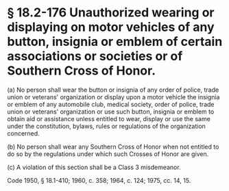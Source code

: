 # § 18.2-176 Unauthorized wearing or displaying on motor vehicles of any button, insignia or emblem of certain associations or societies or of Southern Cross of Honor.

<p>(a) No person shall wear the button or insignia of any order of police, trade union or veterans' organization or display upon a motor vehicle the insignia or emblem of any automobile club, medical society, order of police, trade union or veterans' organization or use such button, insignia or emblem to obtain aid or assistance unless entitled to wear, display or use the same under the constitution, bylaws, rules or regulations of the organization concerned.</p><p>(b) No person shall wear any Southern Cross of Honor when not entitled to do so by the regulations under which such Crosses of Honor are given.</p><p>(c) A violation of this section shall be a Class 3 misdemeanor.</p><p>Code 1950, § 18.1-410; 1960, c. 358; 1964, c. 124; 1975, cc. 14, 15.</p>